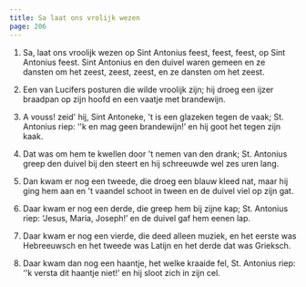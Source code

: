 ```yaml
---
title: Sa laat ons vrolijk wezen
page: 206
---  
```


1. Sa, laat ons vroolijk wezen
op Sint Antonius feest, feest, feest,
op Sint Antonius feest.
Sint Antonius en den duivel waren gemeen
en ze dansten om het zeest, zeest, zeest,
en ze dansten om het zeest.


2. Een van Lucifers posturen
die wilde vroolijk zijn;
hij droeg een ijzer braadpan op zijn hoofd
en een vaatje met brandewijn.


3. A vouss! zeid' hij, Sint Antoneke,
't is een glazeken tegen de vaak;
St. Antonius riep: ‘'k en mag geen brandewijn!’
en hij goot het tegen zijn kaak.


4. Dat was om hem te kwellen
door 't nemen van den drank;
St. Antonius greep den duivel bij den steert
en hij schreeuwde wel zes uren lang.


5. Dan kwam er nog een tweede,
die droeg een blauw kleed nat,
maar hij ging hem aan en 't vaandel schoot in tween
en de duivel viel op zijn gat. 

6. Daar kwam er nog een derde,
die greep hem bij zijne kap;
St. Antonius riep: ‘Jesus, Maria, Joseph!’
en de duivel gaf hem eenen lap.


7. Daar kwam er nog een vierde,
die deed alleen muziek,
en het eerste was Hebreeuwsch en het tweede was Latijn
en het derde dat was Grieksch.


8. Daar kwam dan nog een haantje,
het welke kraaide fel,
St. Antonius riep: ‘'k versta dit haantje niet!’
en hij sloot zich in zijn cel.
